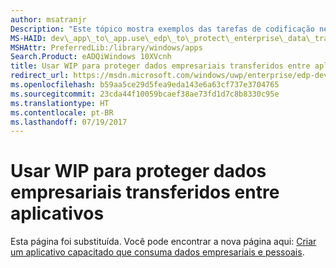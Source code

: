 ```yaml
---
author: msatranjr
Description: "Este tópico mostra exemplos das tarefas de codificação necessárias para obter alguns dos cenários mais comuns de Proteção de Informações do Windows (WIP) relacionados à transferência de arquivos."
MS-HAID: dev\_app\_to\_app.use\_edp\_to\_protect\_enterprise\_data\_transferred\_between\_apps
MSHAttr: PreferredLib:/library/windows/apps
Search.Product: eADQiWindows 10XVcnh
title: Usar WIP para proteger dados empresariais transferidos entre aplicativos
redirect_url: https://msdn.microsoft.com/windows/uwp/enterprise/edp-dev-guide
ms.openlocfilehash: b59aa5ce29d5fea9eda143e6a63cf737e3704765
ms.sourcegitcommit: 23cda44f10059bcaef38ae73fd1d7c8b8330c95e
ms.translationtype: HT
ms.contentlocale: pt-BR
ms.lasthandoff: 07/19/2017
---
```

# <a name="use-wip-to-protect-enterprise-data-transferred-between-apps"></a>Usar WIP para proteger dados empresariais transferidos entre aplicativos


Esta página foi substituída. Você pode encontrar a nova página aqui: [Criar um aplicativo capacitado que consuma dados empresariais e pessoais](https://msdn.microsoft.com/windows/uwp/enterprise/edp-dev-guide).
